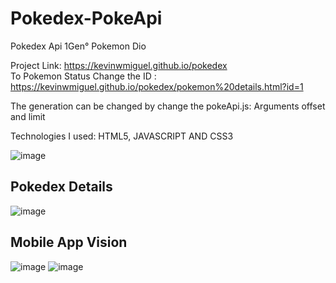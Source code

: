 # Pokedex-PokeApi
 Pokedex Api 1Gen° Pokemon Dio

Project Link: https://kevinwmiguel.github.io/pokedex
<br>
To Pokemon Status Change the ID : https://kevinwmiguel.github.io/pokedex/pokemon%20details.html?id=1

The generation can be changed by change the pokeApi.js: Arguments offset and limit

Technologies I used: HTML5, JAVASCRIPT AND CSS3

![image](https://github.com/Kevinwmiguel/pokedex/assets/59360014/13e1d200-5a04-4b1d-b6e2-6afad1f822de)

## Pokedex Details
![image](https://github.com/Kevinwmiguel/pokedex/assets/59360014/d11fefea-4de8-4877-92bc-e1369db363a3)



## Mobile App Vision

![image](https://github.com/Kevinwmiguel/pokedex/assets/59360014/2adaf98d-70e7-489b-8da0-244fa1aa576c) ![image](https://github.com/Kevinwmiguel/pokedex/assets/59360014/79366bba-259f-4204-8c1c-f899a8d042ad)


